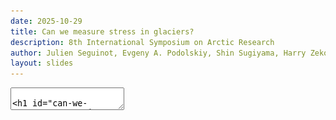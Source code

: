 ```yaml
---
date: 2025-10-29
title: Can we measure stress in glaciers?
description: 8th International Symposium on Arctic Research
author: Julien Seguinot, Evgeny A. Podolskiy, Shin Sugiyama, Harry Zekollari
layout: slides
---
```


<!-- can't be moved to template -->
<section data-markdown data-separator-notes="^:::">
<textarea data-template>

# Can we measure stress in glaciers?
<!-- .slide: data-background-image="https://live.staticflickr.com/65535/49298829236_2546afe01d_k.jpg" -->

[Julien Seguinot](https://juseg.dev), Evgeny A. Podolskiy, Shin Sugiyama,
Harry Zekollari. **Return of the Bowdoin Glacier: measuring the dark side of
the force**. *ISAR-8*, 29 Oct 2025.
<!-- .element: class="titlebox fragment fade-out" data-fragment-index="1" -->

::: TODO
- partial figures for boreholes, timeseries, etc?
- highpass filter cut-off frequencies are different

---
### Bowdoin Glacier drilling site
<!-- .slide: data-background-image="https://live.staticflickr.com/65535/49298343083_3bfbd1cc01_k.jpg" -->

---
### Bowdoin borehole locations
<div class="r-stack r-stretch">
  <img src="../assets/figures/bowstr_boreholes_01.png">
  <img src="../assets/figures/bowstr_boreholes_02.png" class="fragment">
  <img src="../assets/figures/bowstr_boreholes.png" class="fragment">
</div>

---
### Three-year borehole record
<div class="r-stack r-stretch">
  <img src="../assets/figures/bowstr_timeseries_01.png">
  <img src="../assets/figures/bowstr_timeseries_02.png" class="fragment">
  <img src="../assets/figures/bowstr_timeseries_03.png" class="fragment">
  <img src="../assets/figures/bowstr_timeseries_04.png" class="fragment">
  <img src="../assets/figures/bowstr_timeseries_05.png" class="fragment">
  <img src="../assets/figures/bowstr_timeseries.png" class="fragment">
</div>

---
### Fast Fourier transform
<div class="r-stack r-stretch">
  <img src="../assets/figures/bowstr_fourier_01.png">
  <img src="../assets/figures/bowstr_fourier.png" class="fragment">
</div>

---
### Sub-daily filtering
<div class="r-stack r-stretch">
  <img src="../assets/figures/bowstr_highpass_01.png">
  <img src="../assets/figures/bowstr_highpass.png" class="fragment">
</div>

---
### Cross-correlation over a month
<div class="r-stack r-stretch">
  <img src="../assets/figures/bowstr_correlate_01.png">
  <img src="../assets/figures/bowstr_correlate_02.png" class="fragment">
  <img src="../assets/figures/bowstr_correlate.png" class="fragment">
</div>

---
### Can we measure stress in glaciers?
I think so.

---
### Please come see my poster
<!-- .slide: data-background-image="https://live.staticflickr.com/65535/54855949773_43d970b093_k.jpg" -->
<img class="r-stretch" style="float: right"
  src="../assets/figures/poster-251029-isar8-inception.jpg">

---
### Appendix -- rolling-window spectrograms
<img class="r-stretch" src="../assets/figures/bowstr_specgrams.png">

---
### Appendix -- wavelet transforms
<img class="r-stretch" src="../assets/figures/bowstr_wavelets.png">

---
### Appendix -- rolling-window cross-correlation
<img class="r-stretch" src="../assets/figures/bowstr_rollcorr.png">

<!-- can't be moved to template -->
</textarea>
</section>
